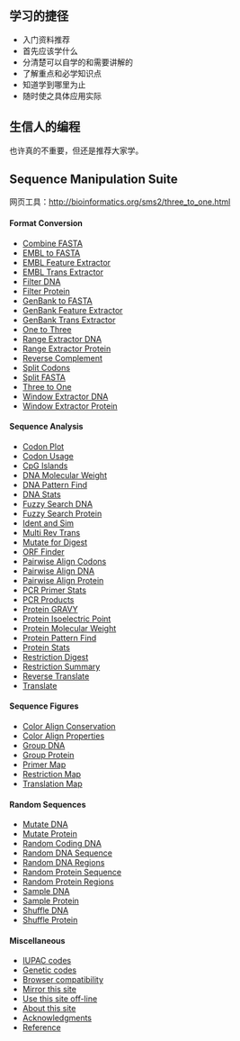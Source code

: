 ## 学习的捷径

- 入门资料推荐
- 首先应该学什么
- 分清楚可以自学的和需要讲解的
- 了解重点和必学知识点
- 知道学到哪里为止
- 随时使之具体应用实际

## 生信人的编程

也许真的不重要，但还是推荐大家学。



## Sequence Manipulation Suite

网页工具：http://bioinformatics.org/sms2/three_to_one.html

#### Format Conversion

- [Combine FASTA](http://bioinformatics.org/sms2/combine_fasta.html)
- [EMBL to FASTA](http://bioinformatics.org/sms2/embl_fasta.html)
- [EMBL Feature Extractor](http://bioinformatics.org/sms2/embl_feat.html)
- [EMBL Trans Extractor](http://bioinformatics.org/sms2/embl_trans.html)
- [Filter DNA](http://bioinformatics.org/sms2/filter_dna.html)
- [Filter Protein](http://bioinformatics.org/sms2/filter_protein.html)
- [GenBank to FASTA](http://bioinformatics.org/sms2/genbank_fasta.html)
- [GenBank Feature Extractor](http://bioinformatics.org/sms2/genbank_feat.html)
- [GenBank Trans Extractor](http://bioinformatics.org/sms2/genbank_trans.html)
- [One to Three](http://bioinformatics.org/sms2/one_to_three.html)
- [Range Extractor DNA](http://bioinformatics.org/sms2/range_extract_dna.html)
- [Range Extractor Protein](http://bioinformatics.org/sms2/range_extract_protein.html)
- [Reverse Complement](http://bioinformatics.org/sms2/rev_comp.html)
- [Split Codons](http://bioinformatics.org/sms2/split_codons.html)
- [Split FASTA](http://bioinformatics.org/sms2/split_fasta.html)
- [Three to One](http://bioinformatics.org/sms2/three_to_one.html)
- [Window Extractor DNA](http://bioinformatics.org/sms2/window_extract_dna.html)
- [Window Extractor Protein](http://bioinformatics.org/sms2/window_extract_protein.html)

#### Sequence Analysis

- [Codon Plot](http://bioinformatics.org/sms2/codon_plot.html)
- [Codon Usage](http://bioinformatics.org/sms2/codon_usage.html)
- [CpG Islands](http://bioinformatics.org/sms2/cpg_islands.html)
- [DNA Molecular Weight](http://bioinformatics.org/sms2/dna_mw.html)
- [DNA Pattern Find](http://bioinformatics.org/sms2/dna_pattern.html)
- [DNA Stats](http://bioinformatics.org/sms2/dna_stats.html)
- [Fuzzy Search DNA](http://bioinformatics.org/sms2/fuzzy_search_dna.html)
- [Fuzzy Search Protein](http://bioinformatics.org/sms2/fuzzy_search_protein.html)
- [Ident and Sim](http://bioinformatics.org/sms2/ident_sim.html)
- [Multi Rev Trans](http://bioinformatics.org/sms2/multi_rev_trans.html)
- [Mutate for Digest](http://bioinformatics.org/sms2/mutate_for_digest.html)
- [ORF Finder](http://bioinformatics.org/sms2/orf_find.html)
- [Pairwise Align Codons](http://bioinformatics.org/sms2/pairwise_align_codons.html)
- [Pairwise Align DNA](http://bioinformatics.org/sms2/pairwise_align_dna.html)
- [Pairwise Align Protein](http://bioinformatics.org/sms2/pairwise_align_protein.html)
- [PCR Primer Stats](http://bioinformatics.org/sms2/pcr_primer_stats.html)
- [PCR Products](http://bioinformatics.org/sms2/pcr_products.html)
- [Protein GRAVY](http://bioinformatics.org/sms2/protein_gravy.html)
- [Protein Isoelectric Point](http://bioinformatics.org/sms2/protein_iep.html)
- [Protein Molecular Weight](http://bioinformatics.org/sms2/protein_mw.html)
- [Protein Pattern Find](http://bioinformatics.org/sms2/protein_pattern.html)
- [Protein Stats](http://bioinformatics.org/sms2/protein_stats.html)
- [Restriction Digest](http://bioinformatics.org/sms2/rest_digest.html)
- [Restriction Summary](http://bioinformatics.org/sms2/rest_summary.html)
- [Reverse Translate](http://bioinformatics.org/sms2/rev_trans.html)
- [Translate](http://bioinformatics.org/sms2/translate.html)

#### Sequence Figures

- [Color Align Conservation](http://bioinformatics.org/sms2/color_align_cons.html)
- [Color Align Properties](http://bioinformatics.org/sms2/color_align_prop.html)
- [Group DNA](http://bioinformatics.org/sms2/group_dna.html)
- [Group Protein](http://bioinformatics.org/sms2/group_protein.html)
- [Primer Map](http://bioinformatics.org/sms2/primer_map.html)
- [Restriction Map](http://bioinformatics.org/sms2/rest_map.html)
- [Translation Map](http://bioinformatics.org/sms2/trans_map.html)

#### Random Sequences

- [Mutate DNA](http://bioinformatics.org/sms2/mutate_dna.html)
- [Mutate Protein](http://bioinformatics.org/sms2/mutate_protein.html)
- [Random Coding DNA](http://bioinformatics.org/sms2/random_coding_dna.html)
- [Random DNA Sequence](http://bioinformatics.org/sms2/random_dna.html)
- [Random DNA Regions](http://bioinformatics.org/sms2/random_dna_regions.html)
- [Random Protein Sequence](http://bioinformatics.org/sms2/random_protein.html)
- [Random Protein Regions](http://bioinformatics.org/sms2/random_protein_regions.html)
- [Sample DNA](http://bioinformatics.org/sms2/sample_dna.html)
- [Sample Protein](http://bioinformatics.org/sms2/sample_protein.html)
- [Shuffle DNA](http://bioinformatics.org/sms2/shuffle_dna.html)
- [Shuffle Protein](http://bioinformatics.org/sms2/shuffle_protein.html)

#### Miscellaneous

- [IUPAC codes](http://bioinformatics.org/sms2/iupac.html)
- [Genetic codes](http://bioinformatics.org/sms2/genetic_code.html)
- [Browser compatibility](http://bioinformatics.org/sms2/browser_compat.html)
- [Mirror this site](http://bioinformatics.org/sms2/mirror.html)
- [Use this site off-line](http://bioinformatics.org/sms2/mirror.html)
- [About this site](http://bioinformatics.org/sms2/about.html)
- [Acknowledgments](http://bioinformatics.org/sms2/acknowledgments.html)
- [Reference](http://bioinformatics.org/sms2/reference.html)



